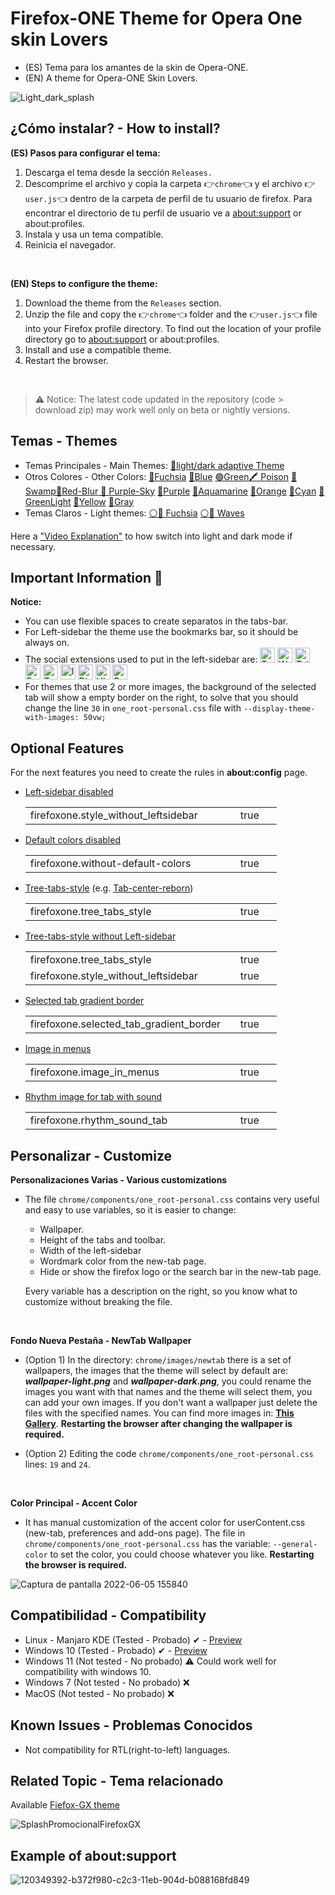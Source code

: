 # Firefox-ONE Theme for Opera One skin Lovers 

<ul><li>(ES) Tema para los amantes de la skin de Opera-ONE.</li>
<li>(EN) A theme for Opera-ONE Skin Lovers.</li></ul>

![Light_dark_splash](https://github.com/Godiesc/firefox-one/assets/22057609/dd708561-8227-48a9-b287-64696f8116fb)

## ¿Cómo instalar? - How to install?

<b>(ES) Pasos para configurar el tema:</b>
<ol>
   <li>Descarga el tema desde la sección <code>Releases.</code></li>
   <li>Descomprime el archivo y copia la carpeta 👉<code>chrome</code>👈 y el archivo 👉<code>user.js</code>👈 dentro de la carpeta de perfil de tu usuario de firefox. Para encontrar el directorio de tu perfil de usuario ve a <a href="https://github.com/Godiesc/firefox-one#example-of-aboutsupport"> about:support</a> or about:profiles.</li>
   <li>Instala y usa un tema compatible.</li>
   <li>Reinicia el navegador.</li></ol></br>

<b>(EN) Steps to configure the theme:</b>
<ol>
   <li>Download the theme from the <code>Releases</code> section.</li> 
   <li>Unzip the file and copy the 👉<code>chrome</code>👈 folder and the 👉<code>user.js</code>👈 file into your Firefox profile directory. To find out the location of your profile directory go to <a href="https://github.com/Godiesc/firefox-one#example-of-aboutsupport"> about:support</a> or about:profiles.</li>
   <li>Install and use a compatible theme.</li>
   <li>Restart the browser.</li>
</ol>
</br>

> <p>⚠ Notice: The latest code updated in the repository (code > download zip) may work well only on beta or nightly versions.</p>

## Temas - Themes
<ul><li>Temas Principales - Main Themes: <a href="https://addons.mozilla.org/es/firefox/addon/beautiful-focused-tab/">🧿light/dark adaptive Theme</a></li>
<li> Otros Colores - Other Colors:
<a href= "https://addons.mozilla.org/es/firefox/addon/beautiful-opera-gx-fucsia/">🔴Fuchsia</a> <a href= "https://addons.mozilla.org/es/firefox/addon/beautiful-opera-gx-blue/">🔵Blue</a> <a href= "https://addons.mozilla.org/es/firefox/addon/beautiful-gx-green/" >🟢Green</a><a href= "https://addons.mozilla.org/es/firefox/addon/beautiful-poison/" >🖍 Poison</a> <a href= "https://addons.mozilla.org/es/firefox/addon/beautiful-swamp-in-autumn/" >🎑 Swamp</a><a href= "https://addons.mozilla.org/es/firefox/addon/beautiful-red-blur/">🌈Red-Blur</a><a href= "https://addons.mozilla.org/es/firefox/addon/beautiful-purple-sky/"> 🌆 Purple-Sky</a> <a href= "https://addons.mozilla.org/es/firefox/addon/opera-gx-witchcraft-purple/">💜Purple</a> <a href= "https://addons.mozilla.org/es/firefox/addon/opera-gx-electric-aquamarine/">💚Aquamarine</a> <a href= "https://addons.mozilla.org/es/firefox/addon/opera-gx-ember-orange/">🦧Orange</a> <a href= "https://addons.mozilla.org/es/firefox/addon/opera-gx-frozen-cyan/">💠Cyan</a> <a href= "https://addons.mozilla.org/es/firefox/addon/opera-gx-level-up-green/">🍏GreenLight</a> <a href= "https://addons.mozilla.org/es/firefox/addon/opera-gx-stamina-yellow/">💛Yellow</a> <a href= "https://addons.mozilla.org/es/firefox/addon/opera-gx-wizard-grey/"> 🗻Gray</a></li>
   <li>Temas Claros - Light themes: <a href="https://addons.mozilla.org/es/firefox/addon/opera-light/"> ⚪🔴 Fuchsia</a> <a href="https://addons.mozilla.org/es/firefox/addon/beautiful-waves/"> ⚪🔵 Waves</a></li></ul>
   
<p>Here a <a href="https://imgur.com/a/0ZASdRb">"Video Explanation"</a> to how switch into light and dark mode if necessary.</p>

## Important Information 💎
<p><b>Notice:</b></p>
<ul>
<li>You can use flexible spaces to create separatos in the tabs-bar.</li>
<li>For Left-sidebar the theme use the bookmarks bar, so it should be always on.</li>
<li>The social extensions used to put in the left-sidebar are: <a title="Twitch" href="https://addons.mozilla.org/es/firefox/addon/twitch-live-channels/"><img src="https://raw.githubusercontent.com/Godiesc/firefox-one/154c3c1f732f88e6fb1504ef8f83db12231411ce/chrome/images/logo_twitch.svg" alt="Twitch" width="24" height="24"/></a>
<a title="Whatsapp" href="https://addons.mozilla.org/es/firefox/addon/chatwapp-in-sidebar/"><img src="https://raw.githubusercontent.com/Godiesc/firefox-one/154c3c1f732f88e6fb1504ef8f83db12231411ce/chrome/images/logo_whatsapp.svg" alt="Whatsapp" width="24" height="24"/></a>
<a title="Telegram" href="https://addons.mozilla.org/es/firefox/addon/telegram-in-sidebar/"><img src="https://raw.githubusercontent.com/Godiesc/firefox-one/154c3c1f732f88e6fb1504ef8f83db12231411ce/chrome/images/logo_telegram.svg" alt="Telegram" width="24" height="24" /></a>
<a title="Facebook Messenger" href="https://addons.mozilla.org/es/firefox/addon/messenger-sidebar-with-toolbar/"><img src="https://raw.githubusercontent.com/Godiesc/firefox-one/154c3c1f732f88e6fb1504ef8f83db12231411ce/chrome/images/logo_messenger.svg" alt="Facebook Messenger" width="24" height="24" /></a>
<a title="Twitter" href="https://addons.mozilla.org/es/firefox/addon/twitter-as-a-sidebar/"><img src="https://raw.githubusercontent.com/Godiesc/firefox-one/154c3c1f732f88e6fb1504ef8f83db12231411ce/chrome/images/logo_twitter.svg" alt="Twitter" width="24" height="24" /></a>
<a title="Instagram Chat" href="https://addons.mozilla.org/es/firefox/addon/instagram-chat-in-sidebar/"><img src="https://raw.githubusercontent.com/Godiesc/firefox-one/154c3c1f732f88e6fb1504ef8f83db12231411ce/chrome/images/logo_instagram.svg" alt="Instagram Chat" width="24" height="24" /></a>
<a title="Discord" href="https://addons.mozilla.org/es/firefox/addon/discord-in-sidebar/"><img src="https://raw.githubusercontent.com/Godiesc/firefox-one/154c3c1f732f88e6fb1504ef8f83db12231411ce/chrome/images/logo_discord.svg" alt="Discord" width="24" height="24" /></a>
<a title="Ublock" href="https://addons.mozilla.org/es/firefox/addon/ublock-origin/"><img src="https://raw.githubusercontent.com/Godiesc/firefox-one/154c3c1f732f88e6fb1504ef8f83db12231411ce/chrome/images/logo_ublock.svg" alt="Ublock" width="24" height="24" /></a>
<a title="Panorama tab groups" href="https://addons.mozilla.org/es/firefox/addon/panorama-tab-groups/"><img src="https://raw.githubusercontent.com/Godiesc/firefox-one/154c3c1f732f88e6fb1504ef8f83db12231411ce/chrome/images/logo_tablero1.svg" alt="Panorama Tab Groups" width="24" height="24" fill="red"/></a>
</li>
<li>For themes that use 2 or more images, the background of the selected tab will show a empty border on the right, to solve that you should change the line <code>30</code> in <code>one_root-personal.css</code> file with <code>--display-theme-with-images: 50vw;</code>
</li>
</ul>

## Optional Features

<p>For the next features you need to create the rules in <b>about:config</b> page.</p>
<ul>
<li><a href="https://github.com/Godiesc/firefox-one/tree/main/Previews#left-sidebar-disabled">Left-sidebar disabled</a></li>
<table><tr>
    <td width="320px">firefoxone.style_without_leftsidebar</td>
    <td width="50px">true</td></tr>
</table>
<li><a href="https://github.com/Godiesc/firefox-one/tree/main/Previews#default-colors-disabled">Default colors disabled</a></li>
<table><tr>
    <td width="320px">firefoxone.without-default-colors</td>
    <td width="50px">true</td></tr>
</table>
<li><a href="https://github.com/Godiesc/firefox-one/tree/main/Previews#tree-tabs-style-enabled---eg-tab-center-reborn">Tree-tabs-style</a> (e.g. <a href="https://addons.mozilla.org/es/firefox/addon/tabcenter-reborn/">Tab-center-reborn</a>) </li>
<table><tr>
    <td width="320px">firefoxone.tree_tabs_style</td>
    <td width="50px">true</td></tr>
</table>
<li><a href="https://github.com/Godiesc/firefox-one/tree/main/Previews#tree-tabs-style-enabled-and-left-sidebar-disabled">Tree-tabs-style without Left-sidebar</a></li>
   <table><tr>
    <td width="320px">firefoxone.tree_tabs_style</td>
    <td width="50px">true</td></tr>
   <tr>
    <td width="320px">firefoxone.style_without_leftsidebar</td>
    <td width="50px">true</td></tr>
</table>
<li><a href="https://github.com/Godiesc/firefox-one/tree/main/Previews#selected-tab-gradient-border">Selected tab gradient border</a></li>
<table><tr>
    <td width="320px">firefoxone.selected_tab_gradient_border</td>
    <td width="50px">true</td></tr>
</table>
<li><a href="https://github.com/Godiesc/firefox-one/tree/main/Previews#image-in-menus">Image in menus</a></li>
<table><tr>
    <td width="320px">firefoxone.image_in_menus</td>
    <td width="50px">true</td></tr>
</table>   
<li><a href="https://github.com/Godiesc/firefox-one/blob/main/Previews/README.md#rhythm-image-for-tab-with-sound">Rhythm image for tab with sound</a></li>
<table><tr>
    <td width="320px">firefoxone.rhythm_sound_tab</td>
    <td width="50px">true</td></tr>
</table>   
</ul>

## Personalizar - Customize

<b>Personalizaciones Varias - Various customizations</b>
<ul>
<li><p>The file <code>chrome/components/one_root-personal.css</code> contains very useful and easy to use variables, so it is easier to change:</p>
<ul>
<li>Wallpaper.</li>
<li>Height of the tabs and toolbar.</li>
<li>Width of the left-sidebar</li>
<li>Wordmark color from the new-tab page.</li>
<li>Hide or show the firefox logo or the search bar in the new-tab page.</li>
</ul>
<p>Every variable has a description on the right, so you know what to customize without breaking the file.</p></li></ul></br>

<b>Fondo Nueva Pestaña - NewTab Wallpaper</b>
<ul>
   <li><p>(Option 1) In the directory: <code>chrome/images/newtab</code> there is a set of wallpapers, the images that the theme will select by default are: <b><i>wallpaper-light.png</i></b> and <b><i>wallpaper-dark.png</i></b>, you could rename the images you want with that names and the theme will select them, you can add your own images. If you don't want a wallpaper just delete the files with the specified names. You can find more images in: <a href="https://imgur.com/a/j78IhJN"><b>This Gallery</b></a>. <b>Restarting the browser after changing the wallpaper is required. </b></p></li>
<li><p>(Option 2) Editing the code <code>chrome/components/one_root-personal.css</code> lines: <code>19</code> and <code>24</code>.<p></li></ul></br>

<b>Color Principal - Accent Color</b>
<ul>
<li><p>It has manual customization of the accent color for userContent.css (new-tab, preferences and add-ons page). The file in <code>chrome/components/one_root-personal.css</code> has the variable: <code>--general-color</code> to set the color, you could choose whatever you like. <b>Restarting the browser is required. </b></p></li></ul>

![Captura de pantalla 2022-06-05 155840](https://user-images.githubusercontent.com/22057609/172070426-0de79289-eaa3-4826-ac62-af6230cdf877.png)

## Compatibilidad - Compatibility

<ul>
<li>Linux - Manjaro KDE (Tested - Probado) ✔ - <a href="https://imgur.com/a/Di7Db9z">Preview</a></li>
<li>Windows 10 (Tested - Probado) ✔ - <a href="https://github.com/Godiesc/firefox-one/assets/22057609/55e39c67-7588-456a-a30b-278f1dc4bd19">Preview</a></li>
<li>Windows 11 (Not tested - No probado) ⚠  Could work well for compatibility with windows 10. </li>
<li>Windows 7 (Not tested - No probado) ❌ </li>
<li>MacOS (Not tested - No probado) ❌ </li>
</ul>

## Known Issues - Problemas Conocidos
<ul>
<li>Not compatibility for RTL(right-to-left) languages.</li>
</ul>

## Related Topic - Tema relacionado
Available [Fiefox-GX theme](https://github.com/Godiesc/firefox-gx)

![SplashPromocionalFirefoxGX](https://github.com/Godiesc/firefox-one/assets/22057609/00021921-72e9-439d-8314-920c4e6d42f1)

## Example of about:support

![120349392-b372f980-c2c3-11eb-904d-b088168fd849](https://user-images.githubusercontent.com/22057609/156908375-824f8679-56a5-4d09-a86f-353a7f61135e.png)
